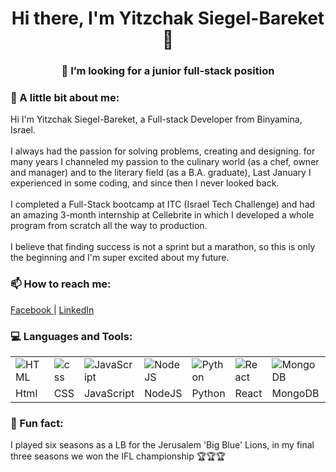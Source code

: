 <!--
**Yitzchak-SB/Yitzchak-SB** is a ✨ _special_ ✨ repository because its `README.md` (this file) appears on your GitHub profile.

Here are some ideas to get you started:

- 🔭 I’m currently working on ...
- 🌱 I’m currently learning ...
- 👯 I’m looking to collaborate on ...
- 🤔 I’m looking for help with ...
-  Ask me about ...
- 📫 How to reach me: ...
- 😄 Pronouns: ...
- ⚡ Fun fact: ...
-->

<h1 align="center"> Hi there, I'm Yitzchak Siegel-Bareket 👋 </h1>



<h3 align="center"> 👯 I’m looking for a junior full-stack position </h3>


### 💬 A little bit about me:

Hi I'm Yitzchak Siegel-Bareket, a Full-stack Developer from Binyamina, Israel. <br /><br />
I always had the passion for solving problems, creating and designing. for many years I channeled my passion to the culinary world (as a chef, owner and manager) and to the literary field (as a B.A. graduate), Last January I experienced in some coding, and since then I never looked back. <br /><br />
I completed a Full-Stack bootcamp at ITC (Israel Tech Challenge) and had an amazing 3-month internship at Cellebrite in which I developed a whole program from scratch all the way to production. <br /><br />
I believe that finding success is not a sprint but a marathon, so this is only the beginning and I'm super excited about my future.  
  

### 📫 How to reach me:
<a href="https://www.facebook.com/itzikss"> Facebook </a> | <a href="https://www.linkedin.com/in/yitzchak-siegel-bareket/"> LinkedIn </a>


### 💻 Languages and Tools:
<table>
 <tr>
   <td>
<img alt="HTML" src="https://img.icons8.com/color/48/000000/html-5.png"/>
   </td>
   <td>
<img alt="css" src="https://img.icons8.com/color/48/000000/css3.png"/>
   </td>
   <td>
<img alt="JavaScript" src="https://img.icons8.com/color/48/000000/javascript-logo-1.png"/>
   </td>
  <td>
   <img alt="NodeJS" src="https://img.icons8.com/color/48/000000/nodejs.png"/>
  </td>
   <td>
<img alt="Python" src="https://img.icons8.com/color/48/000000/python.png"/>
   </td>
   <td>
<img alt="React" alt="React" src="https://img.icons8.com/ultraviolet/40/000000/react.png"/>
   </td>
   <td>
<img alt="MongoDB" src="https://img.icons8.com/color/48/000000/mongodb.png"/>
   </td>
   <td>
<img alt="MySql" src="https://img.icons8.com/ios/50/000000/mysql-logo.png"/>
   </td>
   <td>
<img alt="Linux" src="https://img.icons8.com/color/48/000000/linux.png"/>
   </td>
    <td>
<img alt="AWS" src="https://img.icons8.com/color/48/000000/amazon-web-services.png"/>
   </td>
    <td>
<img alt="Heroku" src="https://img.icons8.com/color/48/000000/heroku.png"/>
   </td>
    <td>
<img alt="Docker" src="https://img.icons8.com/dusk/64/000000/docker.png"/>
   </td>
   <td>
<img alt="git" src="https://img.icons8.com/color/48/000000/git.png"/>
   </td>
  </tr>
  <td>
Html
   </td>
   <td>
CSS
   </td>
   <td>
JavaScript
   </td>
 <td>
  NodeJS
 </td>
   <td>
Python
   </td>
   <td>
React
   </td>
   <td>
MongoDB
   </td>
   <td>
MySQL
   </td>
   <td>
     Linux
   </td>
    <td>
Aws
   </td>
    <td>
Heroku
   </td>
    <td>
Docker
   </td>
   <td>
Git
   </td>
  </tr>
 </table>


### 🏈 Fun fact:
I played six seasons as a LB for the Jerusalem 'Big Blue' Lions, in my final three seasons we won the IFL championship 🏆🏆🏆
